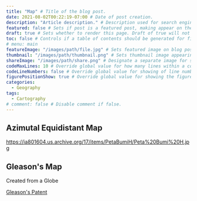 ```yaml
---
title: "Map" # Title of the blog post.
date: 2021-08-02T00:22:19-07:00 # Date of post creation.
description: "Article description." # Description used for search engine.
featured: false # Sets if post is a featured post, making appear on the home page side bar.
draft: true # Sets whether to render this page. Draft of true will not be rendered.
toc: false # Controls if a table of contents should be generated for first-level links automatically.
# menu: main
featureImage: "/images/path/file.jpg" # Sets featured image on blog post.
thumbnail: "/images/path/thumbnail.png" # Sets thumbnail image appearing inside card on homepage.
shareImage: "/images/path/share.png" # Designate a separate image for social media sharing.
codeMaxLines: 10 # Override global value for how many lines within a code block before auto-collapsing.
codeLineNumbers: false # Override global value for showing of line numbers within code block.
figurePositionShow: true # Override global value for showing the figure label.
categories:
  - Geography
tags:
  - Cartography
# comment: false # Disable comment if false.
---
```



## Azimutal Equidistant Map

https://ia801604.us.archive.org/17/items/PetaBumiH/Peta%20Bumi%20H.jpg

## Gleason's Map

Created from a Globe

[Gleason's Patent](https://patents.google.com/patent/US497917A/en)
